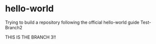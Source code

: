 # hello-world
Trying to build a repository following the official hello-world guide
Test-Branch2

THIS IS THE BRANCH 3!!
